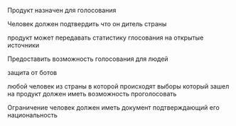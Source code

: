 Продукт назначен для голосования

Человек должен подтвердить что он дитель страны

продукт может передавать статистику глосования на открытые источники

Предоставить возможность голосования для людей

защита от ботов

любой человек из страны в которой происходят выборы который зашел на продукт должен иметь возможность проголосовать

Ограничение человек должен иметь документ подтверждающий его национальность
